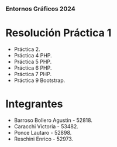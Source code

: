 ### Entornos Gráficos 2024
# Resolución Práctica 1 
 - Práctica 2.
 - Práctica 4 PHP.
 - Práctica 5 PHP.
 - Práctica 6 PHP.
 - Práctica 7 PHP.
 - Práctica 9 Bootstrap.

# Integrantes
 - Barroso Bollero Agustin - 52818.
 - Caracchi Victoria - 53482.
 - Ponce Lautaro - 52898.
 - Reschini Enrico - 52973.